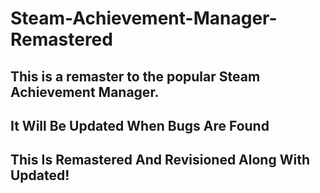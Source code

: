 # Steam-Achievement-Manager-Remastered

## This is a remaster to the popular Steam Achievement Manager.

## It Will Be Updated When Bugs Are Found

## This Is Remastered And Revisioned Along With Updated!

